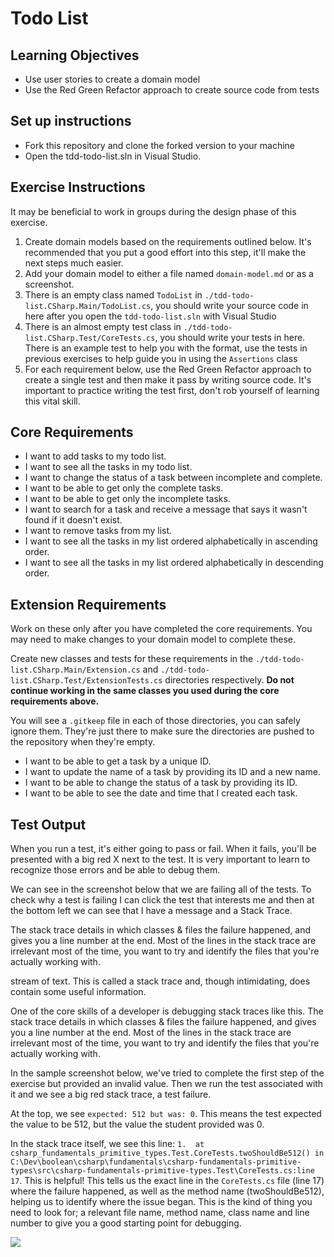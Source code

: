 # Todo List

## Learning Objectives
- Use user stories to create a domain model
- Use the Red Green Refactor approach to create source code from tests

## Set up instructions
- Fork this repository and clone the forked version to your machine
- Open the tdd-todo-list.sln in Visual Studio.

## Exercise Instructions

It may be beneficial to work in groups during the design phase of this exercise.

1. Create domain models based on the requirements outlined below. It's recommended that you put a good effort into this step, it'll make the next steps much easier.
2. Add your domain model to either a file named `domain-model.md` or as a screenshot.
3. There is an empty class named `TodoList` in `./tdd-todo-list.CSharp.Main/TodoList.cs`, you should write your source code in here after you open the `tdd-todo-list.sln` with Visual Studio
4. There is an almost empty test class in `./tdd-todo-list.CSharp.Test/CoreTests.cs`, you should write your tests in here. There is an example test to help you with the format, use the tests in previous exercises to help guide you in using the `Assertions` class
5. For each requirement below, use the Red Green Refactor approach to create a single test and then make it pass by writing source code. It's important to practice writing the test first, don't rob yourself of learning this vital skill.

## Core Requirements

- I want to add tasks to my todo list.
- I want to see all the tasks in my todo list.
- I want to change the status of a task between incomplete and complete.
- I want to be able to get only the complete tasks.
- I want to be able to get only the incomplete tasks.
- I want to search for a task and receive a message that says it wasn't found if it doesn't exist.
- I want to remove tasks from my list.
- I want to see all the tasks in my list ordered alphabetically in ascending order.
- I want to see all the tasks in my list ordered alphabetically in descending order.

## Extension Requirements

Work on these only after you have completed the core requirements. You may need to make changes to your domain model to complete these.

Create new classes and tests for these requirements in the `./tdd-todo-list.CSharp.Main/Extension.cs` and `./tdd-todo-list.CSharp.Test/ExtensionTests.cs` directories respectively. **Do not continue working in the same classes you used during the core requirements above.**

You will see a `.gitkeep` file in each of those directories, you can safely ignore them. They're just there to make sure the directories are pushed to the repository when they're empty.

- I want to be able to get a task by a unique ID.
- I want to update the name of a task by providing its ID and a new name.
- I want to be able to change the status of a task by providing its ID.
- I want to be able to see the date and time that I created each task.

## Test Output

When you run a test, it's either going to pass or fail. When it fails, you'll be presented with a big red X next to the test. It is very important to learn to recognize those errors and be able to debug them. 

We can see in the screenshot below that we are failing all of the tests. To check why a test is failing I can click the test that interests me and then at the bottom left we can see that I have a message and a Stack Trace.

The stack trace details in which classes & files the failure happened, and gives you a line number at the end. Most of the lines in the stack trace are irrelevant most of the time, you want to try and identify the files that you're actually working with.


stream of text. This is called a stack trace and, though intimidating, does contain some useful information.

One of the core skills of a developer is debugging stack traces like this. The stack trace details in which classes & files the failure happened, and gives you a line number at the end. Most of the lines in the stack trace are irrelevant most of the time, you want to try and identify the files that you're actually working with.

In the sample screenshot below, we've tried to complete the first step of the exercise but provided an invalid value. Then we run the test associated with it and we see a big red stack trace, a test failure.

At the top, we see `expected: 512 but was: 0`. This means the test expected the value to be 512, but the value the student provided was 0.

In the stack trace itself, we see this line: `1.  at csharp_fundamentals_primitive_types.Test.CoreTests.twoShouldBe512() in C:\Dev\boolean\csharp\fundamentals\csharp-fundamentals-primitive-types\src\csharp-fundamentals-primitive-types.Test\CoreTests.cs:line 17`. This is helpful! This tells us the exact line in the `CoreTests.cs` file (line 17) where the failure happened, as well as the method name (twoShouldBe512), helping us to identify where the issue began. This is the kind of thing you need to look for; a relevant file name, method name, class name and line number to give you a good starting point for debugging.

![](./assets/test-failure.png)
